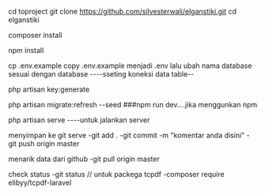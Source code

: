 cd toproject
git clone https://github.com/silvesterwali/elganstiki.git
cd elganstiki

composer install

npm install

cp .env.example
copy .env.example menjadi .env lalu ubah nama database sesuai dengan database
----sseting koneksi data table--

php artisan key:generate

php artisan migrate:refresh --seed
###npm run dev....jika menggunkan npm

php artisan serve ----untuk jalankan server

menyimpan ke git serve
-git add .
-git commit -m "komentar anda disini"
-git push origin master

menarik data dari github
-git pull origin master

check status
-git status
// untuk packega tcpdf
-composer require elibyy/tcpdf-laravel
